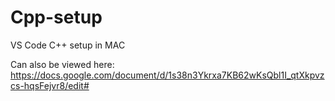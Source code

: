# Cpp-setup
VS Code C++ setup in MAC

Can also be viewed here:
https://docs.google.com/document/d/1s38n3Ykrxa7KB62wKsQbl1I_qtXkpvzcs-hqsFejvr8/edit#
